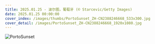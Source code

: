 ```yaml
---
title: 2025.01.25 - 波尔图，葡萄牙 (© Starcevic/Getty Images)
date: 2025.01.25 00:00:00
cover_index: /images/thumbs/PortoSunset_ZH-CN2388246668_533x300.jpg
cover_detail: /images/PortoSunset_ZH-CN2388246668_1920x1080.jpg
---
```


![PortoSunset](/images/PortoSunset_ZH-CN2388246668_1920x1080.jpg)

